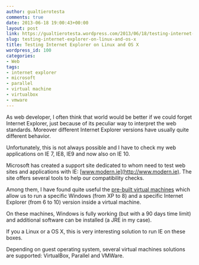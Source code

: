 ```yaml
---
author: gualtierotesta
comments: true
date: 2013-06-18 19:00:43+00:00
layout: post
link: https://gualtierotesta.wordpress.com/2013/06/18/testing-internet-explorer-on-linux-and-os-x/
slug: testing-internet-explorer-on-linux-and-os-x
title: Testing Internet Explorer on Linux and OS X
wordpress_id: 100
categories:
- Web
tags:
- internet explorer
- microsoft
- parallel
- virtual machine
- virtualbox
- vmware
---
```


As web developer, I often think that world would be better if we could forget Internet Explorer, just because of its peculiar way to interpret the web standards. Moreover different Internet Explorer versions have usually quite different behavior.

Unfortunately, this is not always possible and I have to check my web applications on IE 7, IE8, IE9 and now also on IE 10.

Microsoft has created a support site dedicated to whom need to test web sites and applications with IE: [www.modern.ie](http://www.modern.ie). The site offers several tools to help our compatibility checks.

Among them, I have found quite useful the [pre-built virtual machines](http://www.modern.ie/virtualization-tools) which allow us to run a specific Windows (from XP to 8) and a specific Internet Explorer (from 6 to 10) version inside a virtual machine.

On these machines, Windows is fully working (but with a 90 days time limit) and additional software can be installed (a JRE in my case).

If you a Linux or a OS X, this is very interesting solution to run IE on these boxes.



Depending on guest operating system, several virtual machines solutions are supported: VirtualBox, Parallel and VMWare.
